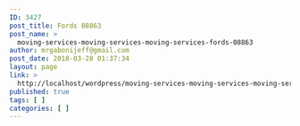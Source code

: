 ```yaml
---
ID: 3427
post_title: Fords 08863
post_name: >
  moving-services-moving-services-moving-services-fords-08863
author: mrgabonijeff@gmail.com
post_date: 2018-03-28 01:37:34
layout: page
link: >
  http://localhost/wordpress/moving-services-moving-services-moving-services-fords-08863/
published: true
tags: [ ]
categories: [ ]
---
```

